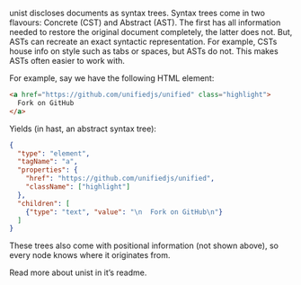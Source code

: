 unist discloses documents as syntax trees.
Syntax trees come in two flavours: Concrete (CST) and Abstract (AST).
The first has all information needed to restore the original document
completely, the latter does not.
But, ASTs can recreate an exact syntactic representation.
For example, CSTs house info on style such as tabs or spaces, but ASTs do not.
This makes ASTs often easier to work with.

For example, say we have the following HTML element:

```html
<a href="https://github.com/unifiedjs/unified" class="highlight">
  Fork on GitHub
</a>
```

Yields (in hast, an abstract syntax tree):

```json
{
  "type": "element",
  "tagName": "a",
  "properties": {
    "href": "https://github.com/unifiedjs/unified",
    "className": ["highlight"]
  },
  "children": [
    {"type": "text", "value": "\n  Fork on GitHub\n"}
  ]
}
```

These trees also come with positional information (not shown above), so every
node knows where it originates from.

Read more about unist in it’s readme.
